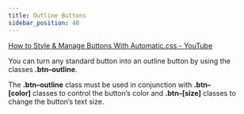 ```yaml
---
title: Outline Buttons
sidebar_position: 40
---
```


[How to Style & Manage Buttons With Automatic.css - YouTube](https://www.youtube.com/watch?v=l3bZhiPNKag&embeds_referring_euri=https%3A%2F%2Fautomaticcss.com%2F)

You can turn any standard button into an outline button by using the classes **.btn–outline**.

The **.btn–outline** class must be used in conjunction with **.btn–\[color\]** classes to control the button’s color and **.btn–\[size\]** classes to change the button’s text size.
